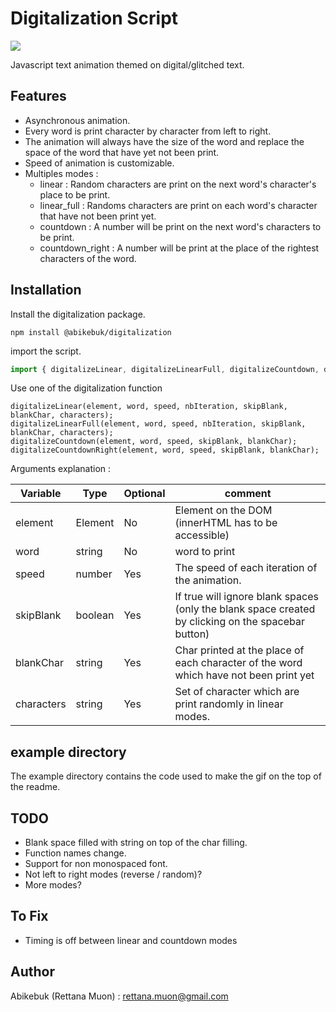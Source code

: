 # Digitalization Script  
![](https://s7.gifyu.com/images/Digitalize-1.10.gif)

Javascript text animation themed on digital/glitched text.

## Features
* Asynchronous animation. 
* Every word is print character by character from left to right.
* The animation will always have the size of the word and replace the space of the word that have yet not been print. 
* Speed of animation is customizable.
* Multiples modes : 
    * linear : Random characters are print on the next word's character's place to be print. 
    * linear_full : Randoms characters are print on each word's character that have not been print yet.
    * countdown : A number will be print on the next word's characters to be print.
    * countdown_right : A number will be print at the place of the rightest characters of the word.
    
## Installation  
Install the digitalization package.
```
npm install @abikebuk/digitalization
```
import the script.
```js
import { digitalizeLinear, digitalizeLinearFull, digitalizeCountdown, digitalizeCountdownRight } from '@abikebuk/digitalization';
```

Use one of the digitalization function
```
digitalizeLinear(element, word, speed, nbIteration, skipBlank, blankChar, characters);
digitalizeLinearFull(element, word, speed, nbIteration, skipBlank, blankChar, characters);
digitalizeCountdown(element, word, speed, skipBlank, blankChar);
digitalizeCountdownRight(element, word, speed, skipBlank, blankChar);
```
Arguments explanation :  

| Variable | Type | Optional | comment |
|----------|------|----------|---------|
| element | Element| No | Element on the DOM (innerHTML has to be accessible)|
| word | string | No | word to print |
| speed | number | Yes | The speed of each iteration of the animation.|
| skipBlank | boolean | Yes | If true will ignore blank spaces (only the blank space created by clicking on the spacebar button)|
| blankChar | string | Yes | Char printed at the place of each character of the word which have not been print yet |
| characters | string | Yes | Set of character which are print randomly in linear modes.

## example directory
The example directory contains the code used to make the gif on the top of the readme.

## TODO
* Blank space filled with string on top of the char filling.
* Function names change.
* Support for non monospaced font.
* Not left to right modes (reverse / random)? 
* More modes?

## To Fix
* Timing is off between linear and countdown modes
## Author  
Abikebuk (Rettana Muon) : <rettana.muon@gmail.com>
